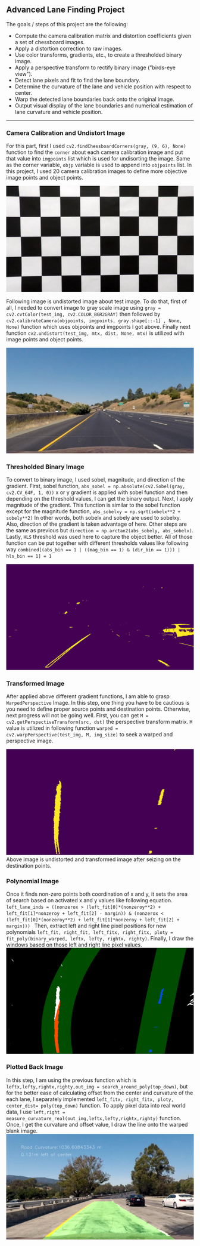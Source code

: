 ## Advanced Lane Finding Project

The goals / steps of this project are the following:

* Compute the camera calibration matrix and distortion coefficients given a set of chessboard images.
* Apply a distortion correction to raw images.
* Use color transforms, gradients, etc., to create a thresholded binary image.
* Apply a perspective transform to rectify binary image ("birds-eye view").
* Detect lane pixels and fit to find the lane boundary.
* Determine the curvature of the lane and vehicle position with respect to center.
* Warp the detected lane boundaries back onto the original image.
* Output visual display of the lane boundaries and numerical estimation of lane curvature and vehicle position.

[image1]: ./output_images/UndistortedCalibrationImage1.jpg
[image2]: ./output_images/UndistortedTestImage1.jpg
[image3]: ./output_images/BinaryTestImage1.jpg
[image4]: ./output_images/WarpedTestImage1.jpg
[image5]: ./output_images/PolynomialTestImage1.jpg
[image6]: ./output_images/PlottedBackTestImage1.jpg

---
### Camera Calibration and Undistort Image

For this part, first I used ```cv2.findChessboardCorners(gray, (9, 6), None)``` function to find the ```corner``` about each camera calibration image and put that value into ```imgpoints``` list which is used for undisorting the image. Same as the corner variable, ```objp``` variable is used to append into ```objpoints``` list. In this project, I used 20 camera calibration images to define more objective image points and object points. 

![CalibrationImage][image1]


Following image is undistorted image about test image. To do that, first of all, I needed to convert image to gray scale image using ```gray = cv2.cvtColor(test_img, cv2.COLOR_BGR2GRAY)``` then followed by ```cv2.calibrateCamera(objpoints, imgpoints, gray.shape[::-1] , None, None)``` function which uses objpoints and imgpoints I got above. Finally next function ```cv2.undistort(test_img, mtx, dist, None, mtx)``` is utilized with image points and object points. 
    

![UndistortedTestImage][image2]


### Thresholded Binary Image

To convert to binary image, I used sobel, magnitude, and direction of the gradient. First, sobel function, ```abs_sobel = np.absolute(cv2.Sobel(gray, cv2.CV_64F, 1, 0))``` x or y gradient is applied with sobel function and then depending on the threshold values, I can get the binary output. Next, I apply magnitude of the gradient. This function is similar to the sobel function except for the magnitude function, ```abs_sobelxy = np.sqrt(sobelx**2 + sobely**2)``` In other words, both sobelx and sobely are used to sobelxy. Also, direction of the gradient is taken advantage of here. Other steps are the same as previous but ```direction = np.arctan2(abs_sobely, abs_sobelx)```. Lastly, ```HLS``` threshold was used here to capture the object better. All of those function can be put together with different thresholds values like following way ```combined[(abs_bin == 1 | ((mag_bin == 1) & (dir_bin == 1))) | hls_bin == 1] = 1``` 


![BinaryImage][image3]


### Transformed Image
    
After applied above different gradient functions, I am able to grasp ```WarpedPerspective``` Image. In this step, one thing you have to be cautious is you need to define proper source points and destination points. Otherwise, next progress will not be going well. First, you can get ```M = cv2.getPerspectiveTransform(src, dst)``` the perspective transform matrix. ```M``` value is utilized in following function ```warped = cv2.warpPerspective(test_img, M, img_size)``` to seek a warped and perspective image. 
    
![BinaryImage][image4]
Above image is undistorted and transformed image after seizing on the destination points.


### Polynomial Image

Once it finds non-zero points both coordination of x and y, it sets the area of search based on activated x and y values like following equation. ```left_lane_inds = ((nonzerox > (left_fit[0]*(nonzeroy**2) + left_fit[1]*nonzeroy + left_fit[2] - margin)) & (nonzerox < (left_fit[0]*(nonzeroy**2) + left_fit[1]*nonzeroy + left_fit[2] + margin))) ``` Then, extract left and right line pixel positions for new polynomials ```left_fit, right_fit, left_fitx, right_fitx, ploty = fit_poly(binary_warped, leftx, lefty, rightx, righty)```. Finally, I draw the windows based on those left and right line pixel values. 
![BinaryImage][image5]


### Plotted Back Image

In this step, I am using the previous function which is ```leftx,lefty,rightx,righty,out_img = search_around_poly(top_down)```, but for the better ease of calculating offset from the center and curvature of the each lane, I separately implemented ```left_fitx, right_fitx, ploty, center_dist= poly(top_down)``` function. To apply pixel data into real world data, I use ```left,right = measure_curvature_real(out_img,leftx,lefty,rightx,righty)``` function. Once, I get the curvature and offset value, I draw the line onto the warped blank image.
![BinaryImage][image6]
